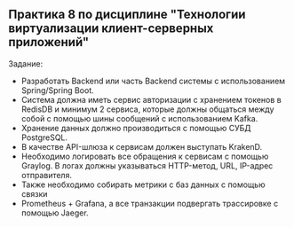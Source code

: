 ## Практика 8 по дисциплине "Технологии виртуализации клиент-серверных приложений"
Задание:
- Разработать Backend или часть Backend системы с использованием Spring/Spring Boot.
- Система должна иметь сервис авторизации с хранением токенов в RedisDB и минимум 2 сервиса, которые должны общаться между собой с помощью шины сообщений с использованием Kafka.
- Хранение данных должно производиться с помощью СУБД PostgreSQL.
- В качестве API-шлюза к сервисам должен выступать KrakenD.
- Необходимо логировать все обращения к сервисам с помощью Graylog. В логах должны указываться HTTP-метод, URL, IP-адрес отправителя.
- Также необходимо собирать метрики с баз данных с помощью связки
- Prometheus + Grafana, а все транзакции подвергать трассировке с помощью Jaeger. 
